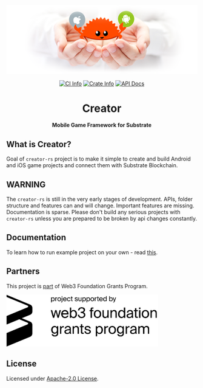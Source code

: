 <div align="center">
<img src="docs/assets/splash.png" alt="Creator Splash Image" />

<a href="https://github.com/enfipy/creator/actions"><img alt="CI Info" src="https://github.com/enfipy/creator/workflows/CI/badge.svg"/></a>
<a href="https://crates.io/crates/creator"><img alt="Crate Info" src="https://img.shields.io/crates/v/creator.svg"/></a>
<a href="https://docs.rs/creator/"><img alt="API Docs" src="https://img.shields.io/badge/docs.rs-creator-green"/></a>

<h1>Creator</h1>

<p>
<strong>Mobile Game Framework for Substrate</strong>
</p>
</div>

## What is Creator?

Goal of `creator-rs` project is to make it simple to create and build Android and iOS game projects and connect them with Substrate Blockchain.

## WARNING

The `creator-rs` is still in the very early stages of development. APIs, folder structure and features can and will change. Important features are missing. Documentation is sparse. Please don't build any serious projects with `creator-rs` unless you are prepared to be broken by api changes constantly.

## Documentation

To learn how to run example project on your own - read [this](docs/README.md).

## Partners

This project is [part](https://github.com/w3f/Open-Grants-Program/blob/master/applications/mobile-game-framework.md) of Web3 Foundation Grants Program.

<img src="docs/assets/w3f_grants_badge.svg" alt="W3F Grants Badge" width="400px" />

## License

Licensed under [Apache-2.0 License](LICENSE).
